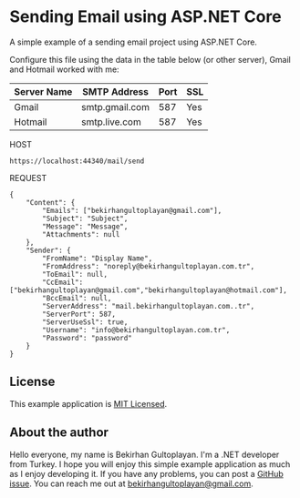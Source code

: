 # Sending Email using ASP.NET Core
A simple example of a sending email project using ASP.NET Core.



Configure this file using the data in the table below (or other server), Gmail and Hotmail worked with me:

| Server Name  | SMTP Address | Port  | SSL |
| ------------- | ------------- | ------------- | ------------- |
| Gmail | smtp.gmail.com | 587 | Yes |
| Hotmail | smtp.live.com | 587 | Yes |


HOST
``` 
https://localhost:44340/mail/send
``` 

REQUEST
``` 
{
    "Content": {
        "Emails": ["bekirhangultoplayan@gmail.com"],
        "Subject": "Subject",
        "Message": "Message",
        "Attachments": null
    },
    "Sender": {
        "FromName": "Display Name",
        "FromAddress": "noreply@bekirhangultoplayan.com.tr",
        "ToEmail": null,
        "CcEmail": ["bekirhangultoplayan@gmail.com","bekirhangultoplayan@hotmail.com"],
        "BccEmail": null,
        "ServerAddress": "mail.bekirhangultoplayan.com..tr",
        "ServerPort": 587,
        "ServerUseSsl": true,
        "Username": "info@bekirhangultoplayan.com.tr",
        "Password": "password"
    }
}
```


 
License
-------

This example application is [MIT Licensed](https://github.com/bekirhangultoplayan/Bekirhan.Microservice/master/LICENSE).


About the author
----------------

Hello everyone, my name is Bekirhan Gultoplayan. I'm a .NET developer from Turkey. I hope you will enjoy this simple example application as much as I enjoy developing it. If you have any problems, you can post a [GitHub issue](https://github.com/bekirhangultoplayan/Bekirhan.Microservice/issues). You can reach me out at bekirhangultoplayan@gmail.com.
 
